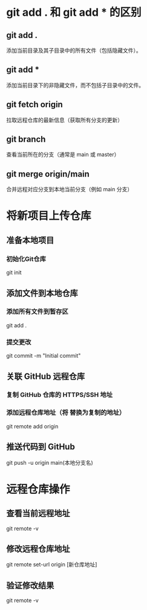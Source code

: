 # git add . 和 git add * 的区别
## git add .
添加当前目录及其子目录中的所有文件（包括隐藏文件）。    
## git add * 
添加当前目录下的非隐藏文件，而不包括子目录中的文件。

## git fetch origin
拉取远程仓库的最新信息（获取所有分支的更新）


## git branch
查看当前所在的分支（通常是 main 或 master）


## git merge origin/main
合并远程对应分支到本地当前分支（例如 main 分支）


# 将新项目上传仓库

## 准备本地项目
### 初始化Git仓库
git init

## 添加文件到本地仓库
### 添加所有文件到暂存区
git add .
### 提交更改
git commit -m "Initial commit"

## 关联 GitHub 远程仓库
### 复制 GitHub 仓库的 ‌HTTPS/SSH 地址
### 添加远程仓库地址（将 <url> 替换为复制的地址）
git remote add origin <url>

## 推送代码到 GitHub
git push -u origin main(本地分支名)


# 远程仓库操作
## 查看当前远程地址
git remote -v

## 修改远程仓库地址
git remote set-url origin [新仓库地址]

## 验证修改结果
git remote -v




